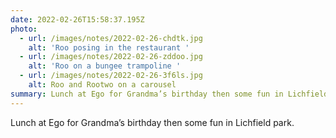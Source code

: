 ```yaml
---
date: 2022-02-26T15:58:37.195Z
photo:
  - url: /images/notes/2022-02-26-chdtk.jpg
    alt: 'Roo posing in the restaurant '
  - url: /images/notes/2022-02-26-zddoo.jpg
    alt: 'Roo on a bungee trampoline '
  - url: /images/notes/2022-02-26-3f6ls.jpg
    alt: Roo and Rootwo on a carousel
summary: Lunch at Ego for Grandma’s birthday then some fun in Lichfield park.
---
```

Lunch at Ego for Grandma’s birthday then some fun in Lichfield park. 
